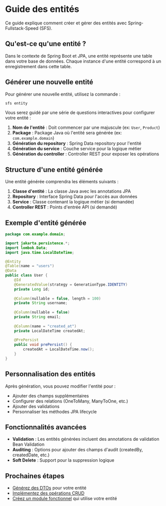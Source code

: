 # Guide des entités

Ce guide explique comment créer et gérer des entités avec Spring-Fullstack-Speed (SFS).

## Qu'est-ce qu'une entité ?

Dans le contexte de Spring Boot et JPA, une entité représente une table dans votre base de données. Chaque instance d'une entité correspond à un enregistrement dans cette table.

## Générer une nouvelle entité

Pour générer une nouvelle entité, utilisez la commande :

```bash
sfs entity
```

Vous serez guidé par une série de questions interactives pour configurer votre entité :

1. **Nom de l'entité** : Doit commencer par une majuscule (ex: `User`, `Product`)
2. **Package** : Package Java où l'entité sera générée (ex: `com.example.domain`)
3. **Génération du repository** : Spring Data repository pour l'entité
4. **Génération du service** : Couche service pour la logique métier
5. **Génération du controller** : Controller REST pour exposer les opérations

## Structure d'une entité générée

Une entité générée comprendra les éléments suivants :

1. **Classe d'entité** : La classe Java avec les annotations JPA
2. **Repository** : Interface Spring Data pour l'accès aux données
3. **Service** : Classe contenant la logique métier (si demandée)
4. **Controller REST** : Points d'entrée API (si demandé)

## Exemple d'entité générée

```java
package com.example.domain;

import jakarta.persistence.*;
import lombok.Data;
import java.time.LocalDateTime;

@Entity
@Table(name = "users")
@Data
public class User {
    @Id
    @GeneratedValue(strategy = GenerationType.IDENTITY)
    private Long id;
    
    @Column(nullable = false, length = 100)
    private String username;
    
    @Column(nullable = false)
    private String email;
    
    @Column(name = "created_at")
    private LocalDateTime createdAt;
    
    @PrePersist
    public void prePersist() {
        createdAt = LocalDateTime.now();
    }
}
```

## Personnalisation des entités

Après génération, vous pouvez modifier l'entité pour :

- Ajouter des champs supplémentaires
- Configurer des relations (OneToMany, ManyToOne, etc.)
- Ajouter des validations
- Personnaliser les méthodes JPA lifecycle

## Fonctionnalités avancées

- **Validation** : Les entités générées incluent des annotations de validation Bean Validation
- **Auditing** : Options pour ajouter des champs d'audit (createdBy, createdDate, etc.)
- **Soft Delete** : Support pour la suppression logique

## Prochaines étapes

- [Générez des DTOs](./dtos.md) pour votre entité
- [Implémentez des opérations CRUD](./crud.md)
- [Créez un module fonctionnel](./modules.md) qui utilise votre entité
